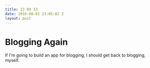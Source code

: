 ```yaml
---
title: 23 09 33
date: 2016-08-01 23:05:02 Z
layout: post
---
```


# Blogging Again

If I'm going to build an app for blogging, I should get back to blogging, myself.